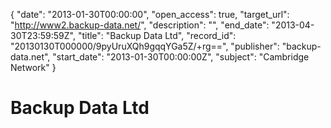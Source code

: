 {
  "date": "2013-01-30T00:00:00", 
  "open_access": true, 
  "target_url": "http://www2.backup-data.net/", 
  "description": "", 
  "end_date": "2013-04-30T23:59:59Z", 
  "title": "Backup Data Ltd", 
  "record_id": "20130130T000000/9pyUruXQh9gqqYGa5Z/+rg==", 
  "publisher": "backup-data.net", 
  "start_date": "2013-01-30T00:00:00Z", 
  "subject": "Cambridge Network"
}

# Backup Data Ltd


